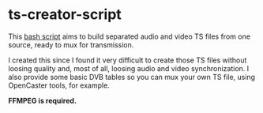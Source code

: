 # ts-creator-script

This [bash script](https://github.com/GuilhermeSCP/ts-creator-script/blob/master/make-stream.sh) aims to build separated audio and video TS files from one source, ready to mux for transmission.

I created this since I found it very difficult to create those TS files without loosing quality and, most of all, loosing audio and video synchronization. I also provide some basic DVB tables so you can mux your own TS file, using OpenCaster tools, for example.


__FFMPEG is required.__

